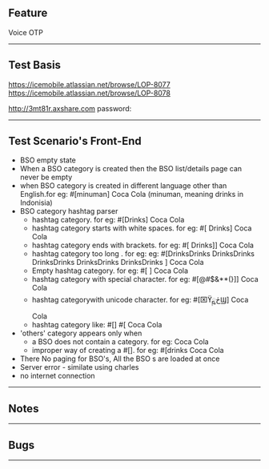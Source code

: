 ## Feature
Voice OTP
***

## Test Basis
<https://icemobile.atlassian.net/browse/LOP-8077>
<https://icemobile.atlassian.net/browse/LOP-8078>
 
<http://3mt81r.axshare.com>
password: 



***
## Test Scenario's Front-End


- BSO empty state
- When a BSO category is created then the BSO list/details page can never be empty
- when BSO category is created in different language other than English.for eg: #[minuman] Coca Cola   (minuman, meaning drinks in Indonisia)
- BSO category hashtag parser
    - hashtag category. for eg: #[Drinks] Coca Cola
    - hashtag category starts with white spaces. for eg: #[  Drinks] Coca Cola 
    - hashtag category ends with brackets. for eg: #[  Drinks]] Coca Cola 
    - hashtag category too long . for eg:  eg: #[DrinksDrinks DrinksDrinks DrinksDrinks DrinksDrinks DrinksDrinks ] Coca Cola
    - Empty hashtag category. for eg: #[ ] Coca Cola
    - hashtag category with special character. for eg: #[@#$&**(}]] Coca Cola
    - hashtag categorywith unicode character. for eg: #[⌧ϔڅྵϢ] Coca Cola
    - hashtag category like: #[] #[ Coca Cola 
- 'others' category appears only when 
    - a BSO does not contain a category. for eg: Coca Cola
    - improper way of creating a #[]. for eg: #[drinks Coca Cola
- There No paging for BSO's, All the BSO s are loaded at once 
- Server error - similate using charles
- no internet connection 
    

***
## Notes


***
## Bugs


***


